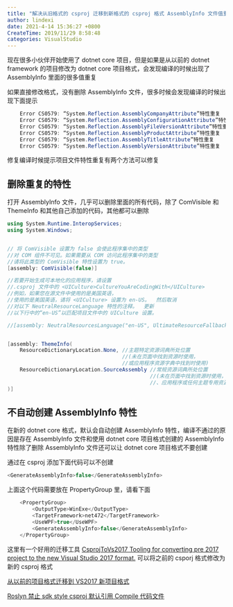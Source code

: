 ```yaml
---
title: "解决从旧格式的 csproj 迁移到新格式的 csproj 格式 AssemblyInfo 文件值重复问题"
author: lindexi
date: 2021-4-14 15:36:27 +0800
CreateTime: 2019/11/29 8:58:48
categories: VisualStudio
---
```


现在很多小伙伴开始使用了 dotnet core 项目，但是如果是从以前的 dotnet framework 的项目修改为 dotnet core 项目格式，会发现编译的时候出现了 AssemblyInfo 里面的很多值重复

<!--more-->


<!-- CreateTime:2019/11/29 8:58:48 -->


<!-- 标签：VisualStudio -->

如果直接修改格式，没有删除 AssemblyInfo 文件，很多时候会发现编译的时候出现下面提示

```csharp
    Error CS0579: “System.Reflection.AssemblyCompanyAttribute”特性重复 
    Error CS0579: “System.Reflection.AssemblyConfigurationAttribute”特性重复 
    Error CS0579: “System.Reflection.AssemblyFileVersionAttribute”特性重复 
    Error CS0579: “System.Reflection.AssemblyProductAttribute”特性重复 
    Error CS0579: “System.Reflection.AssemblyTitleAttribute”特性重复 
    Error CS0579: “System.Reflection.AssemblyVersionAttribute”特性重复 
```

修复编译时候提示项目文件特性重复有两个方法可以修复

## 删除重复的特性

打开 AssemblyInfo 文件，几乎可以删除里面的所有代码，除了 ComVisible 和 ThemeInfo 和其他自己添加的代码，其他都可以删除

```csharp
using System.Runtime.InteropServices;
using System.Windows;


// 将 ComVisible 设置为 false 会使此程序集中的类型
//对 COM 组件不可见。如果需要从 COM 访问此程序集中的类型
//请将此类型的 ComVisible 特性设置为 true。
[assembly: ComVisible(false)]

//若要开始生成可本地化的应用程序，请设置
//.csproj 文件中的 <UICulture>CultureYouAreCodingWith</UICulture>
//例如，如果您在源文件中使用的是美国英语，
//使用的是美国英语，请将 <UICulture> 设置为 en-US。  然后取消
//对以下 NeutralResourceLanguage 特性的注释。  更新
//以下行中的“en-US”以匹配项目文件中的 UICulture 设置。

//[assembly: NeutralResourcesLanguage("en-US", UltimateResourceFallbackLocation.Satellite)]


[assembly: ThemeInfo(
    ResourceDictionaryLocation.None, //主题特定资源词典所处位置
                                     //(未在页面中找到资源时使用，
                                     //或应用程序资源字典中找到时使用)
    ResourceDictionaryLocation.SourceAssembly //常规资源词典所处位置
                                              //(未在页面中找到资源时使用，
                                              //、应用程序或任何主题专用资源字典中找到时使用)
)]

```

## 不自动创建 AssemblyInfo 特性

在新的 dotnet core 格式，默认会自动创建 AssemblyInfo 特性，编译不通过的原因是存在 AssemblyInfo 文件和使用 dotnet core 项目格式创建的 AssemblyInfo 特性除了删除 AssemblyInfo 文件还可以让 dotnet core 项目格式不要创建

通过在 csproj 添加下面代码可以不创建

```csharp
<GenerateAssemblyInfo>false</GenerateAssemblyInfo>
```

上面这个代码需要放在 PropertyGroup 里，请看下面

```csharp
    <PropertyGroup>
        <OutputType>WinExe</OutputType>
        <TargetFramework>net472</TargetFramework>
        <UseWPF>true</UseWPF>
        <GenerateAssemblyInfo>false</GenerateAssemblyInfo>
    </PropertyGroup>
```

这里有一个好用的迁移工具 [CsprojToVs2017 Tooling for converting pre 2017 project to the new Visual Studio 2017 format.](https://github.com/hvanbakel/CsprojToVs2017 ) 可以将之前的 csporj 格式修改为新的 csproj 格式

[从以前的项目格式迁移到 VS2017 新项目格式](https://blog.lindexi.com/post/%E4%BB%8E%E4%BB%A5%E5%89%8D%E7%9A%84%E9%A1%B9%E7%9B%AE%E6%A0%BC%E5%BC%8F%E8%BF%81%E7%A7%BB%E5%88%B0-VS2017-%E6%96%B0%E9%A1%B9%E7%9B%AE%E6%A0%BC%E5%BC%8F.html )

[Roslyn 禁止 sdk style csproj 默认引用 Compile 代码文件](https://blog.lindexi.com/post/Roslyn-%E7%A6%81%E6%AD%A2-sdk-style-csproj-%E9%BB%98%E8%AE%A4%E5%BC%95%E7%94%A8-Compile-%E4%BB%A3%E7%A0%81%E6%96%87%E4%BB%B6.html )

